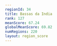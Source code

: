 ```yaml
---
regionId: 34
title: Bassas da India
rank: 127
meanScore: 67.24
globalMeanScore: 69.82
numRegions: 220
layout: region_score
---
```


